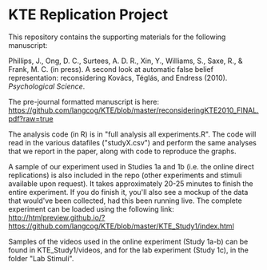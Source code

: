 KTE Replication Project
===

This repository contains the supporting materials for the following manuscript:

Phillips, J., Ong, D. C., Surtees, A. D. R., Xin, Y., Williams, S., Saxe, R., & Frank, M. C. (in press). A second look at automatic false belief representation: reconsidering Kovács, Téglás, and Endress (2010). _Psychological Science_.

The pre-journal formatted manuscript is here: https://github.com/langcog/KTE/blob/master/reconsideringKTE2010_FINAL.pdf?raw=true

The analysis code (in R) is in "full analysis all experiments.R". The code will read in the various datafiles ("studyX.csv") and perform the same analyses that we report in the paper, along with code to reproduce the graphs.

A sample of our experiment used in Studies 1a and 1b (i.e. the online direct replications) is also included in the repo (other experiments and stimuli available upon request). It takes approximately 20-25 minutes to finish the entire experiment. If you do finish it, you'll also see a mockup of the data that would've been collected, had this been running live.
The complete experiment can be loaded using the following link: 
http://htmlpreview.github.io/?https://github.com/langcog/KTE/blob/master/KTE_Study1/index.html

Samples of the videos used in the online experiment (Study 1a-b) can be found in KTE_Study1/videos, and for the lab experiment (Study 1c), in the folder "Lab Stimuli".
